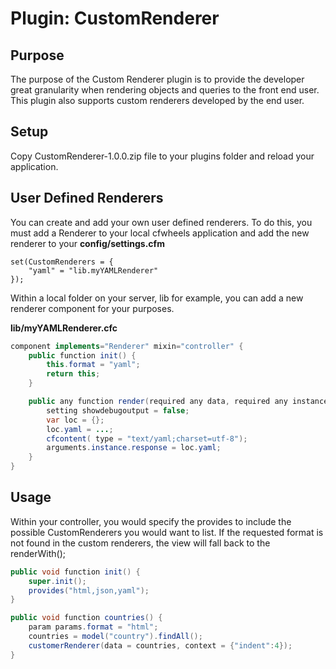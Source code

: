 # Plugin: CustomRenderer

## Purpose

The purpose of the Custom Renderer plugin is to provide the developer great granularity when rendering objects and queries to the front end user.  This plugin also supports custom renderers developed by the end user.

## Setup

Copy CustomRenderer-1.0.0.zip file to your plugins folder and reload your application.

## User Defined Renderers

You can create and add your own user defined renderers.  To do this, you must add a Renderer to your local cfwheels application and add the
new renderer to your **config/settings.cfm**

```
set(CustomRenderers = {
    "yaml" = "lib.myYAMLRenderer"
});
```

Within a local folder on your server, lib for example, you can add a new renderer component for your purposes.

**lib/myYAMLRenderer.cfc**
```java
component implements="Renderer" mixin="controller" {
    public function init() {
        this.format = "yaml";
        return this;
    }

    public any function render(required any data, required any instance, struct context={}) {
        setting showdebugoutput = false;
        var loc = {};
        loc.yaml = ...;
        cfcontent( type = "text/yaml;charset=utf-8");
        arguments.instance.response = loc.yaml;
    }
}
```

## Usage

Within your controller, you would specify the provides to include the possible CustomRenderers you would want to list.  If the requested format is not found in the custom renderers, the view will fall back to the renderWith();

```java
public void function init() {
    super.init();
    provides("html,json,yaml");
}

public void function countries() {
    param params.format = "html";
    countries = model("country").findAll();
    customerRenderer(data = countries, context = {"indent":4});
}
```
